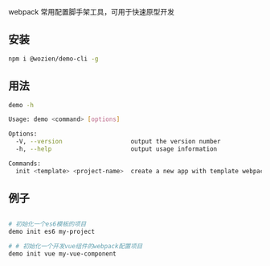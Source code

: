 webpack 常用配置脚手架工具，可用于快速原型开发

## 安装

```bash
npm i @wozien/demo-cli -g
```

## 用法

```bash
demo -h

Usage: demo <command> [options]

Options:
  -V, --version                   output the version number
  -h, --help                      output usage information

Commands:
  init <template> <project-name>  create a new app with template webpack config
```

## 例子

```bash

# 初始化一个es6模板的项目
demo init es6 my-project

# # 初始化一个开发vue组件的webpack配置项目
demo init vue my-vue-component
```
